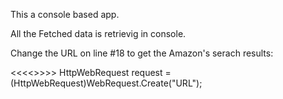 This a console based app.

All the Fetched data is retrievig in console.

Change the URL on line #18 to get the Amazon's serach results:

<<<<<Reference>>>>>
HttpWebRequest request = (HttpWebRequest)WebRequest.Create("URL");
